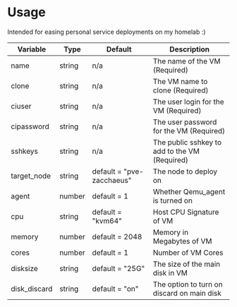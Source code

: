 # Usage

Intended for easing personal service deployments on my homelab :)

| Variable | Type | Default | Description |
| -------- | ---- | ------- | ----------- |
| name | string | n/a | The name of the VM (Required) |
| clone | string | n/a | The VM name to clone (Required) |
| ciuser | string | n/a | The user login for the VM (Required) |
| cipassword | string | n/a | The user password for the VM (Required) |
| sshkeys | string | n/a | The public sshkey to add to the VM (Required) |
| target_node | string | default = "pve-zacchaeus" | The node to deploy on |
| agent | number | default = 1 | Whether Qemu_agent is turned on |
| cpu | string | default = "kvm64" | Host CPU Signature of VM |
| memory | number | default = 2048 | Memory in Megabytes of VM |
| cores | number | default = 1 | Number of VM Cores |
| disksize | string | default = "25G" | The size of the main disk in VM |
| disk_discard | string | default = "on" | The option to turn on discard on main disk |
